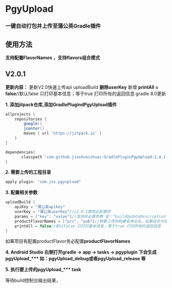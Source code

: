 # PgyUpload

### 一键自动打包并上传至蒲公英Gradle插件

## 使用方法
**支持配置FlavorNames ，支持flavors组合模式**

## V2.0.1
**更新内容：**
更新V2.0快速上传api
uploadBuild **删除userKey** 新增  **printAll = false**//默认false 只打印基本信息；等于true 打印所有的返回信息
gradle 8.0更新

**1. 添加jitpack仓库,添加GradlePlugindPgyUpload插件**
```groovy
allprojects {
    repositories {
        google()
        jcenter()
        maven { url 'https://jitpack.io' }
    }
}

dependencies{
       classpath 'com.github.jiashuaishuai:GradlePluginPgyUpload:2.0.1'
}
```

**2. 需要上传的工程目录**

```groovy
apply plugin: "com.jss.pgyupload"
```

**3. 配置相关参数**

```groovy
uploadBuild {
    apiKey = "蒲公英apikey"
    userKey = "蒲公英userKey"//v2.0.1删除此配置项
    params = ["key": "value"]//其他非必要参数 如："buildUpdateDescription": "修改bug"
    productFlavorNames = ["pri", "pub"]//想要上传的构建变体全名，如果组合为组合全名，如：pubm360，pub和m360组合，
    printAll = false//默认false 只打印基本信息；等于true 打印所有的返回信息   v2.0.1新增
}
```

如果项目有配置productFlavor务必配置**productFlavorNames** 

**4. Android Studio 右侧打开gradle -> app -> tasks -> pgyplugin 下会生成 pgyUpload_\*\*\*     如：pgyUpload_debug或者pgyUpload_release 等**

**5. 执行要上传的pgyUpload_\*\*\*    task**

等待build控制台输出结果，
